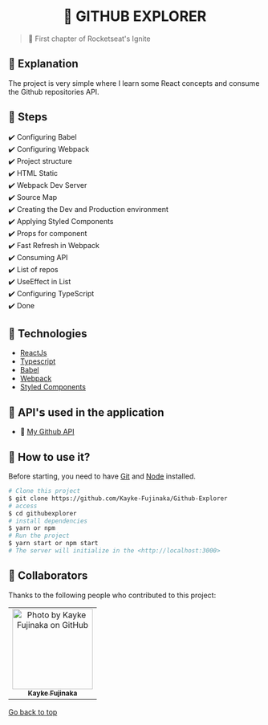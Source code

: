 <h1 align="center">🚀 GITHUB EXPLORER</h1>

> 🔎 First chapter of Rocketseat's Ignite

## :page_facing_up: Explanation

The project is very simple where I learn some React concepts and consume the Github repositories API.

## 🎯 Steps ##

:heavy_check_mark: Configuring Babel\
:heavy_check_mark: Configuring Webpack\
:heavy_check_mark: Project structure\
:heavy_check_mark: HTML Static\
:heavy_check_mark: Webpack Dev Server\
:heavy_check_mark: Source Map\
:heavy_check_mark: Creating the Dev and Production environment\
:heavy_check_mark: Applying Styled Components\
:heavy_check_mark: Props for component\
:heavy_check_mark: Fast Refresh in Webpack\
:heavy_check_mark: Consuming API\
:heavy_check_mark: List of repos\
:heavy_check_mark: UseEffect in List\
:heavy_check_mark: Configuring TypeScript\
:heavy_check_mark: Done

## 🚀 Technologies ##

- [ReactJs](https://pt-br.reactjs.org/)
- [Typescript](https://www.typescriptlang.org/docs/)
- [Babel](https://babeljs.io/)
- [Webpack](https://webpack.js.org/)
- [Styled Components](https://styled-components.com/)

## 📡 API'𝘀 used in the application ##

- 🚀 [My Github API](api.github/users/kayke-fujinaka)

## :closed_book: How to use it? ##

Before starting, you need to have [Git](https://git-scm.com) and [Node](https://nodejs.org/en/) installed.

```bash
# Clone this project
$ git clone https://github.com/Kayke-Fujinaka/Github-Explorer
# access
$ cd githubexplorer
# install dependencies
$ yarn or npm
# Run the project
$ yarn start or npm start
# The server will initialize in the <http://localhost:3000>
```

## 🤝 Collaborators

Thanks to the following people who contributed to this project:

<table>
  <tr>
    <td align="center">
      <a href="#">
        <img src="https://avatars.githubusercontent.com/u/98772000?s=400&u=80de9af672be7f75cc7a546838552cf63d5b82fe&v=4" width="160px;" alt="Photo by Kayke Fujinaka on GitHub"/><br>
        <sub>
          <b>Kayke Fujinaka</b>
        </sub>
      </a>
    </all>
  </tr>
</table>

<a href="#top">Go back to top</a>
